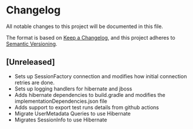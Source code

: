 # Changelog

All notable changes to this project will be documented in this file.

The format is based on [Keep a Changelog](https://keepachangelog.com/en/1.0.0/), and this project adheres
to [Semantic Versioning](https://semver.org/spec/v2.0.0.html).

## [Unreleased]

- Sets up SessionFactory connection and modifies how initial connection retries are done.
- Sets up logging handlers for hibernate and jboss
- Adds hibernate dependencies to build.gradle and modifies the implementationDependencies.json file
- Adds support to export test runs details from github actions
- Migrate UserMetadata Queries to use Hibernate
- Migrates SessionInfo to use Hibernate
